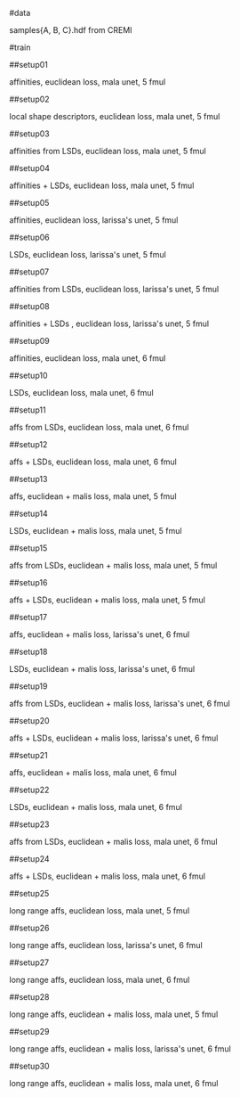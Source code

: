 #data

samples{A, B, C}.hdf from CREMI

#train

##setup01

affinities, euclidean loss, mala unet, 5 fmul 

##setup02

local shape descriptors, euclidean loss, mala unet, 5 fmul

##setup03

affinities from LSDs, euclidean loss, mala unet, 5 fmul

##setup04

affinities + LSDs, euclidean loss, mala unet, 5 fmul

##setup05

affinities, euclidean loss, larissa's unet, 5 fmul

##setup06

LSDs, euclidean loss, larissa's unet, 5 fmul

##setup07

affinities from LSDs, euclidean loss, larissa's unet, 5 fmul

##setup08

affinities + LSDs , euclidean loss, larissa's unet, 5 fmul

##setup09

affinities, euclidean loss, mala unet, 6 fmul

##setup10

LSDs, euclidean loss, mala unet, 6 fmul

##setup11

affs from LSDs, euclidean loss, mala unet, 6 fmul

##setup12

affs + LSDs, euclidean loss, mala unet, 6 fmul

##setup13

affs, euclidean + malis loss, mala unet, 5 fmul

##setup14

LSDs, euclidean + malis loss, mala unet, 5 fmul

##setup15

affs from LSDs, euclidean + malis loss, mala unet, 5 fmul

##setup16

affs + LSDs, euclidean + malis loss, mala unet, 5 fmul

##setup17

affs, euclidean + malis loss, larissa's unet, 6 fmul

##setup18

LSDs, euclidean + malis loss, larissa's unet, 6 fmul

##setup19

affs from LSDs, euclidean + malis loss, larissa's unet, 6 fmul

##setup20

affs + LSDs, euclidean + malis loss, larissa's unet, 6 fmul

##setup21

affs, euclidean + malis loss, mala unet, 6 fmul

##setup22

LSDs, euclidean + malis loss, mala unet, 6 fmul

##setup23

affs from LSDs, euclidean + malis loss, mala unet, 6 fmul

##setup24

affs + LSDs, euclidean + malis loss, mala unet, 6 fmul

##setup25

long range affs, euclidean loss, mala unet, 5 fmul

##setup26

long range affs, euclidean loss, larissa's unet, 6 fmul

##setup27

long range affs, euclidean loss, mala unet, 6 fmul

##setup28

long range affs, euclidean + malis loss, mala unet, 5 fmul

##setup29

long range affs, euclidean + malis loss, larissa's unet, 6 fmul

##setup30 

long range affs, euclidean + malis loss, mala unet, 6 fmul
